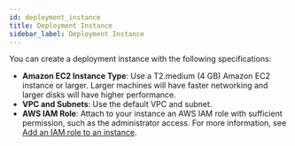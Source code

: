 ```yaml
---
id: deployment_instance
title: Deployment Instance
sidebar_label: Deployment Instance
---
```


You can create a deployment instance with the following specifications:
* **Amazon EC2 Instance Type**: Use a T2.medium (4 GB) Amazon EC2 instance or larger. Larger machines will have faster networking and larger disks will have higher performance.
* **VPC and Subnets**: Use the default VPC and subnet.
* **AWS IAM Role**: Attach to your instance an AWS IAM role with sufficient permission, such as the administrator access. For more information, see [Add an IAM role to an instance](/deployment/reference/iam_role).
